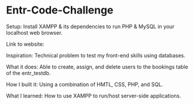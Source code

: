 # Entr-Code-Challenge

Setup: Install XAMPP & its dependencies to run PHP & MySQL in your localhost web browser. 

Link to website: 

Inspiration: Technical problem to test my front-end skills using databases. 

What it does: Able to create, assign, and delete users to the bookings table of the entr_testdb. 

How I built it: Using a combination of HMTL, CSS, PHP, and SQL.

What I learned: How to use XAMPP to run/host server-side applications. 
